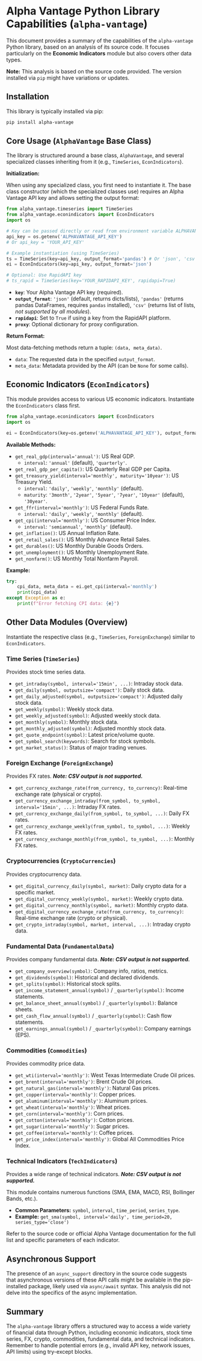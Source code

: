 # Alpha Vantage Python Library Capabilities (`alpha-vantage`)

This document provides a summary of the capabilities of the `alpha-vantage` Python library, based on an analysis of its source code. It focuses particularly on the **Economic Indicators** module but also covers other data types.

**Note:** This analysis is based on the source code provided. The version installed via `pip` might have variations or updates.

## Installation

This library is typically installed via pip:

```bash
pip install alpha-vantage
```

## Core Usage (`AlphaVantage` Base Class)

The library is structured around a base class, `AlphaVantage`, and several specialized classes inheriting from it (e.g., `TimeSeries`, `EconIndicators`).

**Initialization:**

When using any specialized class, you first need to instantiate it. The base class constructor (which the specialized classes use) requires an Alpha Vantage API key and allows setting the output format:

```python
from alpha_vantage.timeseries import TimeSeries
from alpha_vantage.econindicators import EconIndicators
import os

# Key can be passed directly or read from environment variable ALPHAVANTAGE_API_KEY
api_key = os.getenv('ALPHAVANTAGE_API_KEY') 
# Or api_key = 'YOUR_API_KEY'

# Example instantiation (using TimeSeries)
ts = TimeSeries(key=api_key, output_format='pandas') # Or 'json', 'csv'
ei = EconIndicators(key=api_key, output_format='json') 

# Optional: Use RapidAPI key
# ts_rapid = TimeSeries(key='YOUR_RAPIDAPI_KEY', rapidapi=True)
```

*   **`key`**: Your Alpha Vantage API key (required).
*   **`output_format`**: `'json'` (default, returns dicts/lists), `'pandas'` (returns pandas DataFrames, requires `pandas` installed), `'csv'` (returns list of lists, *not supported by all modules*).
*   **`rapidapi`**: Set to `True` if using a key from the RapidAPI platform.
*   **`proxy`**: Optional dictionary for proxy configuration.

**Return Format:**

Most data-fetching methods return a tuple: `(data, meta_data)`.

*   `data`: The requested data in the specified `output_format`.
*   `meta_data`: Metadata provided by the API (can be `None` for some calls).

## Economic Indicators (`EconIndicators`)

This module provides access to various US economic indicators. Instantiate the `EconIndicators` class first.

```python
from alpha_vantage.econindicators import EconIndicators
import os

ei = EconIndicators(key=os.getenv('ALPHAVANTAGE_API_KEY'), output_format='json')
```

**Available Methods:**

*   `get_real_gdp(interval='annual')`: US Real GDP.
    *   `interval`: `'annual'` (default), `'quarterly'`.
*   `get_real_gdp_per_capita()`: US Quarterly Real GDP per Capita.
*   `get_treasury_yield(interval='monthly', maturity='10year')`: US Treasury Yield.
    *   `interval`: `'daily'`, `'weekly'`, `'monthly'` (default).
    *   `maturity`: `'3month'`, `'2year'`, `'5year'`, `'7year'`, `'10year'` (default), `'30year'`.
*   `get_ffr(interval='monthly')`: US Federal Funds Rate.
    *   `interval`: `'daily'`, `'weekly'`, `'monthly'` (default).
*   `get_cpi(interval='monthly')`: US Consumer Price Index.
    *   `interval`: `'semiannual'`, `'monthly'` (default).
*   `get_inflation()`: US Annual Inflation Rate.
*   `get_retail_sales()`: US Monthly Advance Retail Sales.
*   `get_durables()`: US Monthly Durable Goods Orders.
*   `get_unemployment()`: US Monthly Unemployment Rate.
*   `get_nonfarm()`: US Monthly Total Nonfarm Payroll.

**Example:**

```python
try:
    cpi_data, meta_data = ei.get_cpi(interval='monthly')
    print(cpi_data)
except Exception as e:
    print(f"Error fetching CPI data: {e}")
```

## Other Data Modules (Overview)

Instantiate the respective class (e.g., `TimeSeries`, `ForeignExchange`) similar to `EconIndicators`.

### Time Series (`TimeSeries`)

Provides stock time series data.

*   `get_intraday(symbol, interval='15min', ...)`: Intraday stock data.
*   `get_daily(symbol, outputsize='compact')`: Daily stock data.
*   `get_daily_adjusted(symbol, outputsize='compact')`: Adjusted daily stock data.
*   `get_weekly(symbol)`: Weekly stock data.
*   `get_weekly_adjusted(symbol)`: Adjusted weekly stock data.
*   `get_monthly(symbol)`: Monthly stock data.
*   `get_monthly_adjusted(symbol)`: Adjusted monthly stock data.
*   `get_quote_endpoint(symbol)`: Latest price/volume quote.
*   `get_symbol_search(keywords)`: Search for stock symbols.
*   `get_market_status()`: Status of major trading venues.

### Foreign Exchange (`ForeignExchange`)

Provides FX rates. ***Note: CSV output is not supported.***

*   `get_currency_exchange_rate(from_currency, to_currency)`: Real-time exchange rate (physical or crypto).
*   `get_currency_exchange_intraday(from_symbol, to_symbol, interval='15min', ...)`: Intraday FX rates.
*   `get_currency_exchange_daily(from_symbol, to_symbol, ...)`: Daily FX rates.
*   `get_currency_exchange_weekly(from_symbol, to_symbol, ...)`: Weekly FX rates.
*   `get_currency_exchange_monthly(from_symbol, to_symbol, ...)`: Monthly FX rates.

### Cryptocurrencies (`CryptoCurrencies`)

Provides cryptocurrency data.

*   `get_digital_currency_daily(symbol, market)`: Daily crypto data for a specific market.
*   `get_digital_currency_weekly(symbol, market)`: Weekly crypto data.
*   `get_digital_currency_monthly(symbol, market)`: Monthly crypto data.
*   `get_digital_currency_exchange_rate(from_currency, to_currency)`: Real-time exchange rate (crypto or physical).
*   `get_crypto_intraday(symbol, market, interval, ...)`: Intraday crypto data.

### Fundamental Data (`FundamentalData`)

Provides company fundamental data. ***Note: CSV output is not supported.***

*   `get_company_overview(symbol)`: Company info, ratios, metrics.
*   `get_dividends(symbol)`: Historical and declared dividends.
*   `get_splits(symbol)`: Historical stock splits.
*   `get_income_statement_annual(symbol)` / `_quarterly(symbol)`: Income statements.
*   `get_balance_sheet_annual(symbol)` / `_quarterly(symbol)`: Balance sheets.
*   `get_cash_flow_annual(symbol)` / `_quarterly(symbol)`: Cash flow statements.
*   `get_earnings_annual(symbol)` / `_quarterly(symbol)`: Company earnings (EPS).

### Commodities (`Commodities`)

Provides commodity price data.

*   `get_wti(interval='monthly')`: West Texas Intermediate Crude Oil prices.
*   `get_brent(interval='monthly')`: Brent Crude Oil prices.
*   `get_natural_gas(interval='monthly')`: Natural Gas prices.
*   `get_copper(interval='monthly')`: Copper prices.
*   `get_aluminum(interval='monthly')`: Aluminum prices.
*   `get_wheat(interval='monthly')`: Wheat prices.
*   `get_corn(interval='monthly')`: Corn prices.
*   `get_cotton(interval='monthly')`: Cotton prices.
*   `get_sugar(interval='monthly')`: Sugar prices.
*   `get_coffee(interval='monthly')`: Coffee prices.
*   `get_price_index(interval='monthly')`: Global All Commodities Price Index.

### Technical Indicators (`TechIndicators`)

Provides a wide range of technical indicators. ***Note: CSV output is not supported.***

This module contains numerous functions (SMA, EMA, MACD, RSI, Bollinger Bands, etc.).

*   **Common Parameters:** `symbol`, `interval`, `time_period`, `series_type`.
*   **Example:** `get_sma(symbol, interval='daily', time_period=20, series_type='close')`

Refer to the source code or official Alpha Vantage documentation for the full list and specific parameters of each indicator.

## Asynchronous Support

The presence of an `async_support` directory in the source code suggests that asynchronous versions of these API calls might be available in the pip-installed package, likely used via `async/await` syntax. This analysis did not delve into the specifics of the async implementation.

## Summary

The `alpha-vantage` library offers a structured way to access a wide variety of financial data through Python, including economic indicators, stock time series, FX, crypto, commodities, fundamental data, and technical indicators. Remember to handle potential errors (e.g., invalid API key, network issues, API limits) using try-except blocks.
